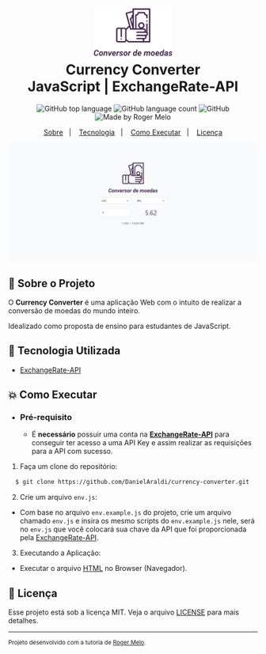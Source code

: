 <h1 align="center">
<img alt="Currency Converter" src="./.github/logo.svg" height="100px" />
    <br>Currency Converter<br/>
    JavaScript | ExchangeRate-API
</h1>

<p align="center">
    <img alt="GitHub top language" src="https://img.shields.io/github/languages/top/DanielAraldi/currency-converter?style=flat-square">
    <img alt="GitHub language count" src="https://img.shields.io/github/languages/count/DanielAraldi/currency-converter?style=flat-square">
    <img alt="GitHub" src="https://img.shields.io/github/license/DanielAraldi/Currency-converter?style=flat-square">
    <img alt="Made by Roger Melo" src="https://img.shields.io/badge/made%20by-RogerMelo-%237519C1?style=flat-square"><br/>
</p>

<p align="center">
    <a href="#bookmark-sobre-o-projeto">Sobre</a>&nbsp;&nbsp;&nbsp;|&nbsp;&nbsp;&nbsp;
    <a href="#rocket-tecnologia-utilizada">Tecnologia</a>&nbsp;&nbsp;&nbsp;|&nbsp;&nbsp;&nbsp;
    <a href="#boom-como-executar">Como Executar</a>&nbsp;&nbsp;&nbsp;|&nbsp;&nbsp;&nbsp;
    <a href="#memo-licença">Licença</a>
</p>

<p align="center">
    <img alt="Design do Projeto" width="650px" src="./.github/design.JPG" />
<p>

## :bookmark: Sobre o Projeto

O **Currency Converter** é uma aplicação Web com o intuito de realizar a conversão de moedas do mundo inteiro.

Idealizado como proposta de ensino para estudantes de JavaScript.

## :rocket: Tecnologia Utilizada

- [ExchangeRate-API](https://www.exchangerate-api.com/)

## :boom: Como Executar

- ### **Pré-requisito**

  - É **necessário** possuir uma conta na **[ExchangeRate-API](https://www.exchangerate-api.com/)** para conseguir ter acesso a uma API Key e assim realizar as requisições para a API com sucesso.

1. Faça um clone do repositório:

```sh
  $ git clone https://github.com/DanielAraldi/currency-converter.git
```

2. Crie um arquivo `env.js`:

- Com base no arquivo `env.example.js` do projeto, crie um arquivo chamado `env.js` e insira os mesmo scripts do `env.example.js` nele, será no `env.js` que você colocará sua chave da API que foi proporcionada pela [ExchangeRate-API](https://www.exchangerate-api.com/).

3. Executando a Aplicação:

- Executar o arquivo [HTML](index.html) no Browser (Navegador).

## :memo: Licença

Esse projeto está sob a licença MIT. Veja o arquivo [LICENSE](LICENSE) para mais detalhes.

---

<sup>Projeto desenvolvido com a tutoria de [Roger Melo](https://github.com/Roger-Melo).</sup>
